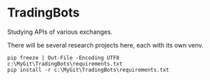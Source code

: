 # TradingBots
Studying APIs of various exchanges.  

There will be several research projects here, each with its own venv. 

```commandline
pip freeze | Out-File -Encoding UTF8 c:\MyGit\TradingBots\requirements.txt
pip install -r c:\MyGit\TradingBots\requirements.txt
```
